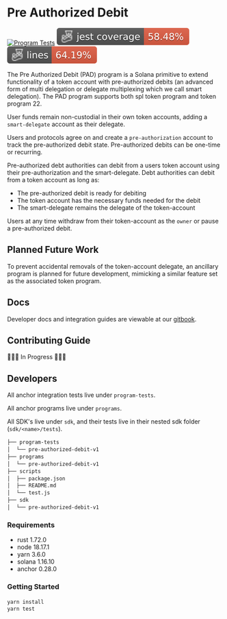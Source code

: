 # Pre Authorized Debit

[![Program Tests](https://github.com/dcaf-labs/pre-authorized-debit/actions/workflows/program-tests.yml/badge.svg)](https://github.com/dcaf-labs/pre-authorized-debit/actions/workflows/program-tests.yml)
![SDK Coverage - Statements](./sdk/pre-authorized-debit-v1/badges/coverage-jest%20coverage.svg)
![SDK Coverage - Lines](./sdk/pre-authorized-debit-v1/badges/coverage-lines.svg)

The Pre Authorized Debit (PAD) program is a Solana primitive to extend functionality of a token account
with pre-authorized debits (an advanced form of multi delegation or delegate multiplexing which we call smart delegation).
The PAD program supports both spl token program and token program 22.

User funds remain non-custodial in their own token accounts, adding a `smart-delegate` account as their delegate.

Users and protocols agree on and create a `pre-authorization` account to track the pre-authorized debit state.
Pre-authorized debits can be one-time or recurring.

Pre-authorized debt authorities can debit from a users token account using their pre-authorization
and the smart-delegate. Debt authorities can debit from a token account as long as:

- The pre-authorized debit is ready for debiting
- The token account has the necessary funds needed for the debit
- The smart-delegate remains the delegate of the token-account

Users at any time withdraw from their token-account as the `owner` or pause a pre-authorized debit.

## Planned Future Work

To prevent accidental removals of the token-account delegate, an ancillary program is
planned for future development, mimicking a similar feature set as the associated token program.

## Docs

Developer docs and integration guides are viewable at our [gitbook](https://docs.seabed.so/pre-authorized-debit).

## Contributing Guide

🚧🚧🚧 In Progress 🚧🚧🚧

## Developers

All anchor integration tests live under `program-tests`.

All anchor programs live under `programs`.

All SDK's live under `sdk`, and their tests live in their nested sdk folder (`sdk/<name>/tests`).

```bash
├── program-tests
│  └── pre-authorized-debit-v1
├── programs
│  └── pre-authorized-debit-v1
├── scripts
│  ├── package.json
│  ├── README.md
│  └── test.js
├── sdk
│  └── pre-authorized-debit-v1
```

### Requirements

- rust 1.72.0
- node 18.17.1
- yarn 3.6.0
- solana 1.16.10
- anchor 0.28.0

### Getting Started

```bash
yarn install
yarn test
```
